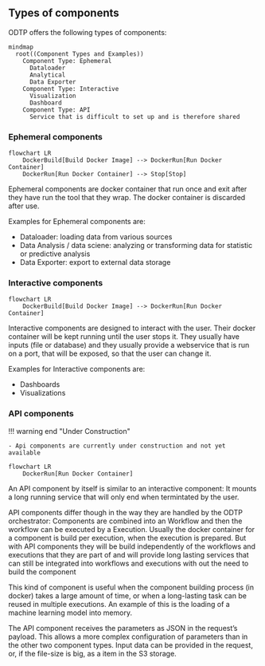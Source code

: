 ## Types of components

ODTP offers the following types of components:

``` mermaid
mindmap
  root((Component Types and Examples))
    Component Type: Ephemeral
      Dataloader
      Analytical
      Data Exporter
    Component Type: Interactive
      Visualization
      Dashboard
    Component Type: API
      Service that is difficult to set up and is therefore shared
```

### Ephemeral components


``` mermaid
flowchart LR
    DockerBuild[Build Docker Image] --> DockerRun[Run Docker Container]
    DockerRun[Run Docker Container] --> Stop[Stop]
```

Ephemeral components are docker container that run once and exit after they have run the tool that they wrap. The docker container is discarded after use.

Examples for Ephemeral components are:

- Dataloader: loading data from various sources
- Data Analysis / data sciene: analyzing or transforming data for statistic or predictive analysis
- Data Exporter: export to external data storage

### Interactive components

``` mermaid
flowchart LR
    DockerBuild[Build Docker Image] --> DockerRun[Run Docker Container]
```

Interactive components are designed to interact with the user. Their docker container will be kept running until the user stops it. They usually have inputs (file or database) and they usually provide a webservice that is run on a port, that will be exposed, so that the user can change it.

Examples for Interactive components are:

- Dashboards
- Visualizations

### API components

!!! warning end "Under Construction"

    - Api components are currently under construction and not yet available

``` mermaid
flowchart LR
    DockerRun[Run Docker Container]
```

An API component by itself is similar to an interactive component: It mounts a long running service that will only end when termintated by the user.

API components differ though in the way they are handled by the ODTP orchestrator: Components are combined into an Workflow and then the workflow can be executed by a Execution. Usually the docker container for a component is build per execution, when the execution is prepared. But with API components they will be build independently of the workflows and executions that they are part of and will provide long lasting services that can still be integrated into workflows and executions with out the need to build the component

This kind of component is useful when the component building process (in docker)  takes a large amount of time, or when a long-lasting task can be reused in multiple executions. An example of this is the loading of a machine learning model into memory.

The API component receives the parameters as JSON in the request’s payload. This allows a more complex configuration of parameters than in the other two component types. Input data can be provided in the request, or, if the file-size is big, as a item in the S3 storage.
